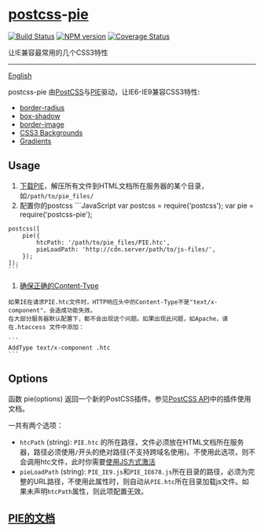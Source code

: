 [postcss](https://github.com/postcss/postcss)-[pie](http://css3pie.com/)
======

[![Build Status](https://travis-ci.org/gucong3000/h5form.svg?branch=master)](https://travis-ci.org/gucong3000/h5form)
[![NPM version](https://img.shields.io/npm/v/postcss-pie.svg?style=flat-square)](https://www.npmjs.com/package/postcss-pie)
[![Coverage Status](https://img.shields.io/coveralls/gucong3000/postcss-pie.svg)](https://coveralls.io/r/gucong3000/postcss-pie)

让IE兼容最常用的几个CSS3特性

------

[English](README.md)

postcss-pie 由[PostCSS](https://github.com/postcss/postcss)与[PIE](http://css3pie.com/)驱动，让IE6-IE9兼容CSS3特性:
*   [border-radius](https://developer.mozilla.org/zh-CN/docs/Web/CSS/border-radius)
*   [box-shadow](https://developer.mozilla.org/zh-CN/docs/Web/CSS/box-shadow)
*   [border-image](https://developer.mozilla.org/zh-CN/docs/Web/CSS/border-image)
*   [CSS3 Backgrounds](https://developer.mozilla.org/zh-CN/docs/Web/CSS/CSS_Background_and_Borders/Using_CSS_multiple_backgrounds)
*   [Gradients](https://developer.mozilla.org/zh-CN/docs/Web/CSS/CSS_Images/Using_CSS_gradients)

## Usage

1.   [下载PIE](http://css3pie.com/download-latest)，解压所有文件到HTML文档所在服务器的某个目录， 如`/path/to/pie_files/`
1.   配置你的postcss 
    ```JavaScript
    var postcss = require('postcss');
    var pie = require('postcss-pie');

    postcss([
        pie({
            htcPath: '/path/to/pie_files/PIE.htc',
            pieLoadPath: 'http://cdn.server/path/to/js-files/',
        });
    ]);
    ```

1.   [确保正确的Content-Type](http://css3pie.com/documentation/known-issues/#content-type)

    如果IE在请求PIE.htc文件时，HTTP响应头中的Content-Type不是"text/x-component"，会造成功能失效。
    在大部分服务器默认配置下，都不会出现这个问题。如果出现此问题，如Apache，请在.htaccess 文件中添加：

    ```
    AddType text/x-component .htc
    ```

## Options

函数 pie(options) 返回一个新的PostCSS插件。参见[PostCSS API](https://github.com/postcss/postcss/blob/master/docs/api.md)中的插件使用文档。

一共有两个选项：

*   `htcPath` (string): `PIE.htc` 的所在路径，文件必须放在HTML文档所在服务器，路径必须使用`/`开头的绝对路径(不支持跨域名使用)。不使用此选项，则不会调用htc文件，此时你需要[使用JS方式激活](http://css3pie.com/documentation/pie-js/)
*   `pieLoadPath` (string): `PIE_IE9.js`和`PIE_IE678.js`所在目录的路径，必须为完整的URL路径，不使用此属性时，则自动从`PIE.htc`所在目录加载js文件。如果未声明`htcPath`属性，则此项配置无效。

## [PIE的文档](http://css3pie.com/documentation/)